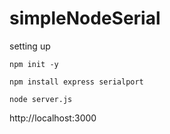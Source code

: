 # simpleNodeSerial
setting up
```
npm init -y
```

```
npm install express serialport
```

```
node server.js
```

http://localhost:3000
